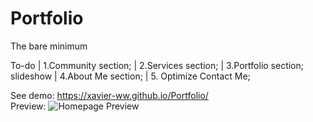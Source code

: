 # Portfolio
The bare minimum

To-do
 | 1.Community section;
 | 2.Services section;
 | 3.Portfolio section; slideshow
 | 4.About Me section;
 | 5. Optimize Contact Me;
 
See demo: https://xavier-ww.github.io/Portfolio/ \
Preview: 
![Homepage Preview](https://github.com/Xavier-WW/Portfolio/blob/main/pre.png)
